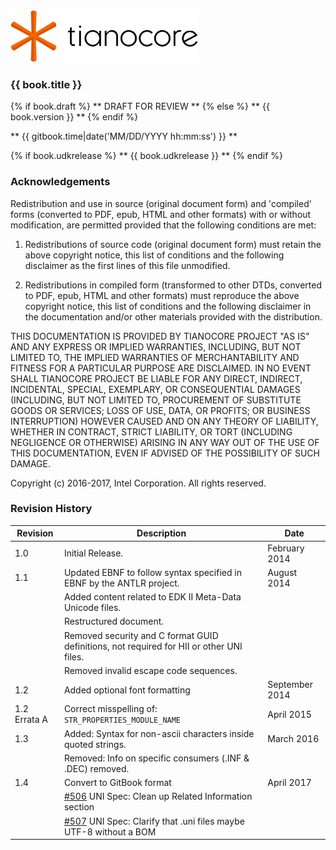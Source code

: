 <!--- @file
  README.md for EDK II Multi-String .UNI File Format Specification

  Copyright (c) 2016-2017, Intel Corporation. All rights reserved.<BR>

  Redistribution and use in source (original document form) and 'compiled'
  forms (converted to PDF, epub, HTML and other formats) with or without
  modification, are permitted provided that the following conditions are met:

  1) Redistributions of source code (original document form) must retain the
     above copyright notice, this list of conditions and the following
     disclaimer as the first lines of this file unmodified.

  2) Redistributions in compiled form (transformed to other DTDs, converted to
     PDF, epub, HTML and other formats) must reproduce the above copyright
     notice, this list of conditions and the following disclaimer in the
     documentation and/or other materials provided with the distribution.

  THIS DOCUMENTATION IS PROVIDED BY TIANOCORE PROJECT "AS IS" AND ANY EXPRESS OR
  IMPLIED WARRANTIES, INCLUDING, BUT NOT LIMITED TO, THE IMPLIED WARRANTIES OF
  MERCHANTABILITY AND FITNESS FOR A PARTICULAR PURPOSE ARE DISCLAIMED. IN NO
  EVENT SHALL TIANOCORE PROJECT  BE LIABLE FOR ANY DIRECT, INDIRECT, INCIDENTAL,
  SPECIAL, EXEMPLARY, OR CONSEQUENTIAL DAMAGES (INCLUDING, BUT NOT LIMITED TO,
  PROCUREMENT OF SUBSTITUTE GOODS OR SERVICES; LOSS OF USE, DATA, OR PROFITS;
  OR BUSINESS INTERRUPTION) HOWEVER CAUSED AND ON ANY THEORY OF LIABILITY,
  WHETHER IN CONTRACT, STRICT LIABILITY, OR TORT (INCLUDING NEGLIGENCE OR
  OTHERWISE) ARISING IN ANY WAY OUT OF THE USE OF THIS DOCUMENTATION, EVEN IF
  ADVISED OF THE POSSIBILITY OF SUCH DAMAGE.

-->

<img src="media/TianocoreTitlePageLogo.jpg" width="300" />

### {{ book.title }}

{% if book.draft %}
** DRAFT FOR REVIEW **
{% else %}
** {{ book.version }} **
{% endif %}

** {{ gitbook.time|date('MM/DD/YYYY hh:mm:ss') }} **

{% if book.udkrelease %}
** {{ book.udkrelease }} **
{% endif %}


### Acknowledgements

Redistribution and use in source (original document form) and 'compiled'
forms (converted to PDF, epub, HTML and other formats) with or without
modification, are permitted provided that the following conditions are met:

1. Redistributions of source code (original document form) must retain the
   above copyright notice, this list of conditions and the following
   disclaimer as the first lines of this file unmodified.

2. Redistributions in compiled form (transformed to other DTDs, converted to
   PDF, epub, HTML and other formats) must reproduce the above copyright
   notice, this list of conditions and the following disclaimer in the
   documentation and/or other materials provided with the distribution.

THIS DOCUMENTATION IS PROVIDED BY TIANOCORE PROJECT "AS IS" AND ANY EXPRESS OR
IMPLIED WARRANTIES, INCLUDING, BUT NOT LIMITED TO, THE IMPLIED WARRANTIES OF
MERCHANTABILITY AND FITNESS FOR A PARTICULAR PURPOSE ARE DISCLAIMED. IN NO
EVENT SHALL TIANOCORE PROJECT  BE LIABLE FOR ANY DIRECT, INDIRECT, INCIDENTAL,
SPECIAL, EXEMPLARY, OR CONSEQUENTIAL DAMAGES (INCLUDING, BUT NOT LIMITED TO,
PROCUREMENT OF SUBSTITUTE GOODS OR SERVICES; LOSS OF USE, DATA, OR PROFITS;
OR BUSINESS INTERRUPTION) HOWEVER CAUSED AND ON ANY THEORY OF LIABILITY,
WHETHER IN CONTRACT, STRICT LIABILITY, OR TORT (INCLUDING NEGLIGENCE OR
OTHERWISE) ARISING IN ANY WAY OUT OF THE USE OF THIS DOCUMENTATION, EVEN IF
ADVISED OF THE POSSIBILITY OF SUCH DAMAGE.

Copyright (c) 2016-2017, Intel Corporation. All rights reserved.


### Revision History

| Revision          | Description                                                                                                            | Date            |
| ----------------- | ---------------------------------------------------------------------------------------------------------------------- | --------------- |
| 1.0               | Initial Release.                                                                                                       | February 2014   |
| 1.1               | Updated EBNF to follow syntax specified in EBNF by the ANTLR project.                                                  | August 2014     |
|                   | Added content related to EDK II Meta-Data Unicode files.                                                               |                 |
|                   | Restructured document.                                                                                                 |                 |
|                   | Removed security and C format GUID definitions, not required for HII or other UNI files.                               |                 |
|                   | Removed invalid escape code sequences.                                                                                 |                 |
| 1.2               | Added optional font formatting                                                                                         | September 2014  |
| 1.2 Errata A      | Correct misspelling of: `STR_PROPERTIES_MODULE_NAME`                                                                   | April 2015      |
| 1.3               | Added: Syntax for non-ascii characters inside quoted strings.                                                          | March 2016      |
|                   | Removed: Info on specific consumers (.INF & .DEC) removed.                                                             |                 |
| 1.4               | Convert to GitBook format                                                                                              | April 2017      |
|                   | [#506](https://bugzilla.tianocore.org/show_bug.cgi?id=506) UNI Spec: Clean up Related Information section              |                 |
|                   | [#507](https://bugzilla.tianocore.org/show_bug.cgi?id=507) UNI Spec: Clarify that .uni files maybe UTF-8 without a BOM |                 |
